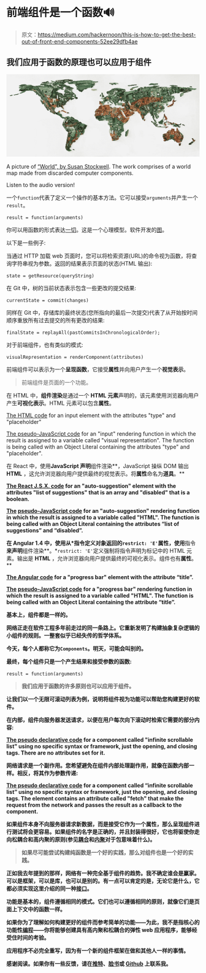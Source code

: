 # 前端组件是一个函数🔊

> 原文：<https://medium.com/hackernoon/this-is-how-to-get-the-best-out-of-front-end-components-52ee29dfb4ae>

## 我们应用于函数的原理也可以应用于组件

![](img/31077214b413cc29c304bd8ba794ac24.png)

A picture of [“World”, by Susan Stockwell](http://tagfinearts.blogspot.com.au/2012/08/world-by-susan-stockwell.html). The work comprises of a world map made from discarded computer components.

Listen to the audio version!

一个`function`代表了定义一个操作的基本方法。它可以接受`arguments`并产生一个`result`。

```
result = function(arguments)
```

你可以用函数的形式表达[一切](https://youtu.be/3VQ382QG-y4?t=36m21s)。这是一个心理模型。软件开发的[图](/@fagnerbrack/you-cant-call-yourself-an-explorer-without-a-map-4e19ce51daa3)。

以下是一些例子:

当通过 HTTP 加载 web 页面时，您可以将检索资源(URL)的命令视为函数，将查询字符串视为参数。返回的结果表示页面的状态(HTML 输出):

```
state = getResource(queryString)
```

在 Git 中，树的当前状态表示包含一些更改的提交结果:

```
currentState = commit(changes)
```

同样在 Git 中，存储库的最终状态(您所指向的最后一次提交)代表了从开始按时间顺序重放所有过去提交的所有更改的结果:

```
finalState = replayAll(pastCommitsInChronologicalOrder);
```

对于前端组件，也有类似的模式:

```
visualRepresentation = renderComponent(attributes)
```

前端组件可以表示为一个**呈现函数**，它接受**属性**并向用户产生一个**视觉表示**。

> 前端组件是页面的一个功能。

在 HTML 中，**组件渲染**是通过一个 **HTML 元素**声明的，该元素使用浏览器向用户产生**可视化表示**。HTML 元素可以包含**属性**。

[The HTML code](https://gist.github.com/FagnerMartinsBrack/c48dbcc84408a980a8aef1f4659dc74a) for an input element with the attributes "type" and "placeholder"

[The pseudo-JavaScript code](https://gist.github.com/FagnerMartinsBrack/0bdee5bdd15fff0a27a94ffd86ff0336) for an "input" rendering function in which the result is assigned to a variable called "visual representation". The function is being called with an Object Literal containing the attributes "type" and "placeholder".

在 React 中，使用[](https://hackernoon.com/tagged/javascript)**JavaScript 声明**组件渲染**，JavaScript 操纵 DOM 输出 **HTML** ，这允许浏览器向用户提供最终的视觉表示。将**属性**命名为**道具**。**

**[The React J.S.X. code](https://gist.github.com/FagnerMartinsBrack/33bed13802b87410cbf240118fa38eaf) for an "auto-suggestion" element with the attributes "list of suggestions" that is an array and "disabled" that is a boolean.**

**[The](https://gist.github.com/FagnerMartinsBrack/bed4222c429222e41e5c905f371ad285) [pseudo-](https://gist.github.com/FagnerMartinsBrack/0bdee5bdd15fff0a27a94ffd86ff0336)[JavaScript code](https://gist.github.com/FagnerMartinsBrack/bed4222c429222e41e5c905f371ad285) for an "auto-suggestion" rendering function in which the result is assigned to a variable called "HTML". The function is being called with an Object Literal containing the attributes “list of suggestions” and “disabled”.**

**在 Angular 1.4 中，使用从*指令定义对象返回的`restrict: 'E'`属性，使用**指令**来声明**组件渲染**。*`restrict: 'E'`定义强制将指令声明为标记中的 HTML 元素。输出是 **HTML** ，允许浏览器向用户提供最终的可视化表示。组件也有**属性**。**

**[The Angular code](https://gist.github.com/FagnerMartinsBrack/8b801e0483f869805b17e44c89daadf2) for a "progress bar" element with the attribute “title”.**

**[The](https://gist.github.com/FagnerMartinsBrack/b45878f283d7277a84a7101ce537875d) [pseudo-](https://gist.github.com/FagnerMartinsBrack/0bdee5bdd15fff0a27a94ffd86ff0336)[JavaScript code](https://gist.github.com/FagnerMartinsBrack/b45878f283d7277a84a7101ce537875d) for a "progress bar" rendering function in which the result is assigned to a variable called "HTML". The function is being called with an Object Literal containing the attribute “title”.**

**基本上，组件都是一样的。**

**网络正走在软件工程多年前走过的同一条路上。它重新发明了构建抽象复杂逻辑的小组件的规则。一整套似乎已经失传的哲学体系。**

**今天，每个人都称它为`Components`。明天，可能会叫别的。**

**最终，每个组件只是一个产生结果和接受参数的函数:**

```
result = function(arguments)
```

> **我们应用于函数的许多原则也可以应用于组件。**

**让我们以一个无限可滚动列表为例，说明将组件视为功能可以帮助您构建更好的软件。**

**在内部，组件向服务器发送请求，以便在用户每次向下滚动时检索它需要的部分内容:**

**[The pseudo declarative code](https://gist.github.com/FagnerMartinsBrack/4e2f1fdb8bd331a6aaa952dfa7847307) for a component called "infinite scrollable list" using no specific syntax or framework, just the opening, and closing tags. There are no attributes set for it.**

**网络请求是一个副作用。您希望避免在组件内部处理副作用，就像在函数内部一样。相反，将其作为参数传递:**

**[The pseudo declarative code](https://gist.github.com/FagnerMartinsBrack/14901caeb99e7853f6a7e0706f1ce3eb) for a component called “infinite scrollable list” using no specific syntax or framework, just the opening, and closing tags. The element contains an attribute called "fetch" that make the request from the network and passes the result as a callback to the component.**

**如果组件本身不向服务器请求新数据，而是接受它作为一个属性，那么呈现组件进行测试将会更容易。如果组件的名字是正确的，并且封装得很好，它也将驱使你走向松耦合和高内聚的原则(参见[耦合](/@fagnerbrack/why-do-you-need-to-know-package-coupling-fundamentals-8e0fa8e33e20)和[内聚](/@fagnerbrack/why-do-you-need-to-know-package-cohesion-fundamentals-8a3510cba2c1)对于包意味着什么)。**

> **如果尽可能尝试构建纯函数是一个好的实践，那么对组件也是一个好的实践。**

**正如我去年提到的那样，网络有一种完全基于组件的趋势。我不确定谁会是赢家。可以是框架，可以是库，也可以是别的。有一点可以肯定的是，无论它是什么，它都必须实现这里介绍的同一种[接口](https://codeburst.io/why-do-you-need-to-know-interface-fundamentals-a129ac6ab0c3)。**

**功能是基本的，组件遵循相同的模式。它们也可以遵循相同的原则，就像它们是页面上下文中的函数一样。**

**如果你为了理解如何构建更好的组件而参考简单的功能——为此，我不是指核心的功能性[编程](https://hackernoon.com/tagged/programming)——你将能够创建具有高内聚和松耦合的弹性 web 应用程序，能够经受住时间的考验。**

**应用程序不必完全重写，因为有一个新的组件框架在做和其他人一样的事情。**

**感谢阅读。如果你有一些反馈，请在[推特](https://twitter.com/FagnerBrack)、[脸书](https://www.facebook.com/fagner.brack)或 [Github](http://github.com/FagnerMartinsBrack) 上联系我。**